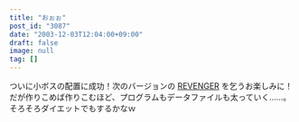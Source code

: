 ```yaml
---
title: "おぉぉ"
post_id: "3087"
date: "2003-12-03T12:04:00+09:00"
draft: false
image: null
tag: []
---
```



ついに小ボスの配置に成功！次のバージョンの [REVENGER](/revenger) を乞うお楽しみに！ だが作りこめば作りこむほど、プログラムもデータファイルも太っていく……。そろそろダイエットでもするかなｗ
